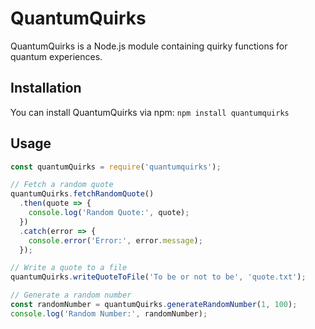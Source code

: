 # QuantumQuirks

QuantumQuirks is a Node.js module containing quirky functions for quantum experiences.

## Installation

You can install QuantumQuirks via npm: `npm install quantumquirks`

## Usage
```javascript
const quantumQuirks = require('quantumquirks');

// Fetch a random quote
quantumQuirks.fetchRandomQuote()
  .then(quote => {
    console.log('Random Quote:', quote);
  })
  .catch(error => {
    console.error('Error:', error.message);
  });

// Write a quote to a file
quantumQuirks.writeQuoteToFile('To be or not to be', 'quote.txt');

// Generate a random number
const randomNumber = quantumQuirks.generateRandomNumber(1, 100);
console.log('Random Number:', randomNumber);
```
